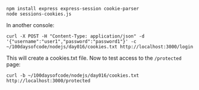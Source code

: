 ```console
npm install express express-session cookie-parser
node sessions-cookies.js
```

In another console:
```console
curl -X POST -H "Content-Type: application/json" -d '{"username":"user1","password":"password1"}' -c ~/100daysofcode/nodejs/day016/cookies.txt http://localhost:3000/login
```

This will create a cookies.txt file. Now to test access to the `/protected` page:
```console
curl -b ~/100daysofcode/nodejs/day016/cookies.txt http://localhost:3000/protected
```